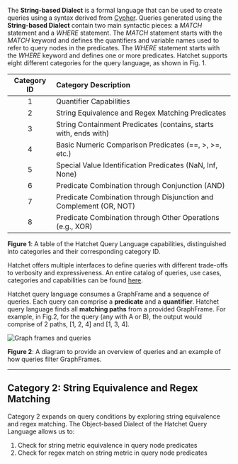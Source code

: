 The **String-based Dialect** is a formal language that can be used to create queries using a syntax derived from [Cypher](https://dl.acm.org/doi/10.1145/3183713.3190657). Queries generated using the **String-based Dialect** contain two main syntactic pieces: a *MATCH* statement and a *WHERE* statement. The *MATCH* statement starts with the *MATCH* keyword and defines the quantifiers and variable names used to refer to query nodes in the predicates. The *WHERE* statement starts with the *WHERE* keyword and defines one or more predicates. Hatchet supports eight different categories for the query language, as shown in Fig. 1.  

|Category ID|Category Description|
|:---------:|:-------------------|
|1          |Quantifier Capabilities|
|2          |String Equivalence and Regex Matching Predicates|
|3          |String Containment Predicates (contains, starts with, ends with)|
|4          |Basic Numeric Comparison Predicates (==, >, >=, etc.)|
|5          |Special Value Identification Predicates (NaN, Inf, None)|
|6          |Predicate Combination through Conjunction (AND)|
|7          |Predicate Combination through Disjunction and Complement (OR, NOT)|
|8          |Predicate Combination through Other Operations (e.g., XOR)|

**Figure 1**: A table of the Hatchet Query Language capabilities, distinguished into categories and their corresponding category ID.

Hatchet offers multiple interfaces to define queries with different trade-offs to verbosity and expressiveness. An entire catalog of queries, use cases, categories and capabilities can be found [here](https://docs.google.com/spreadsheets/d/1fKNlHmDJdDbnE4jyMcaFqdnw6ZSaexgm33rOcVAj0do/edit#gid=0).

Hatchet query language consumes a GraphFrame and a sequence of queries. Each query can comprise a **predicate** and a **quantifier**. Hatchet query language finds all **matching paths** from a provided GraphFrame. For example, in Fig.2, for the query (any with A or B), the output would comprise of 2 paths, [1, 2, 4] and [1, 3, 4].

![Graph frames and queries](../common/images/hatchet_query_graphframe.png)

**Figure 2**: A diagram to provide an overview of queries and an example of how queries filter GraphFrames.

***

## Category 2: String Equivalence and Regex Matching

Category 2 expands on query conditions by exploring string equivalence and regex matching. The Object-based Dialect of the Hatchet Query Language allows us to:

1. Check for string metric equivalence in query node predicates
2. Check for regex match on string metric in query node predicates
